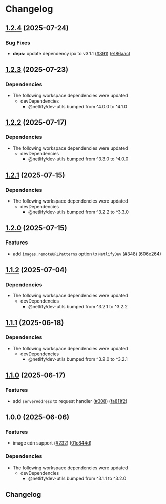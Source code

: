 # Changelog

## [1.2.4](https://github.com/netlify/primitives/compare/images-v1.2.3...images-v1.2.4) (2025-07-24)


### Bug Fixes

* **deps:** update dependency ipx to v3.1.1 ([#391](https://github.com/netlify/primitives/issues/391)) ([e186aac](https://github.com/netlify/primitives/commit/e186aac06ed142757f8a081b55c9dcc417d06657))

## [1.2.3](https://github.com/netlify/primitives/compare/images-v1.2.2...images-v1.2.3) (2025-07-23)


### Dependencies

* The following workspace dependencies were updated
  * devDependencies
    * @netlify/dev-utils bumped from ^4.0.0 to ^4.1.0

## [1.2.2](https://github.com/netlify/primitives/compare/images-v1.2.1...images-v1.2.2) (2025-07-17)


### Dependencies

* The following workspace dependencies were updated
  * devDependencies
    * @netlify/dev-utils bumped from ^3.3.0 to ^4.0.0

## [1.2.1](https://github.com/netlify/primitives/compare/images-v1.2.0...images-v1.2.1) (2025-07-15)


### Dependencies

* The following workspace dependencies were updated
  * devDependencies
    * @netlify/dev-utils bumped from ^3.2.2 to ^3.3.0

## [1.2.0](https://github.com/netlify/primitives/compare/images-v1.1.2...images-v1.2.0) (2025-07-15)


### Features

* add `images.remoteURLPatterns` option to `NetlifyDev` ([#348](https://github.com/netlify/primitives/issues/348)) ([606e264](https://github.com/netlify/primitives/commit/606e26475c88a47f41929c5548820f2886094b3a))

## [1.1.2](https://github.com/netlify/primitives/compare/images-v1.1.1...images-v1.1.2) (2025-07-04)


### Dependencies

* The following workspace dependencies were updated
  * devDependencies
    * @netlify/dev-utils bumped from ^3.2.1 to ^3.2.2

## [1.1.1](https://github.com/netlify/primitives/compare/images-v1.1.0...images-v1.1.1) (2025-06-18)


### Dependencies

* The following workspace dependencies were updated
  * devDependencies
    * @netlify/dev-utils bumped from ^3.2.0 to ^3.2.1

## [1.1.0](https://github.com/netlify/primitives/compare/images-v1.0.0...images-v1.1.0) (2025-06-17)


### Features

* add `serverAddress` to request handler ([#308](https://github.com/netlify/primitives/issues/308)) ([fa811f2](https://github.com/netlify/primitives/commit/fa811f24d473d471108f560abc484d17ea11bd70))

## 1.0.0 (2025-06-06)


### Features

* image cdn support ([#232](https://github.com/netlify/primitives/issues/232)) ([01c844d](https://github.com/netlify/primitives/commit/01c844d82a27a9812be7634219d9bdc69a128985))


### Dependencies

* The following workspace dependencies were updated
  * devDependencies
    * @netlify/dev-utils bumped from ^3.1.1 to ^3.2.0

## Changelog
